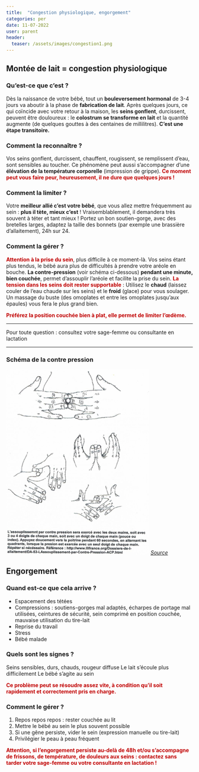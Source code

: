 ```yaml
---
title:  "Congestion physiologique, engorgement"
categories: per
date: 11-07-2022
user: parent
header:
  teaser: /assets/images/congestion1.png
---
```


## Montée de lait = congestion physiologique

### Qu’est-ce que c’est ?
Dès la naissance de votre bébé, tout un **bouleversement hormonal** de 3-4 jours va aboutir à la phase de **fabrication de lait**.
	Après quelques jours, ce qui coïncide avec votre retour à la maison, les **seins gonflent**, durcissent, peuvent être douloureux : le **colostrum se transforme en lait** et la quantité augmente (de quelques gouttes à des centaines de millilitres).
**C’est une étape transitoire.**

### Comment la reconnaître ?
Vos seins gonflent, durcissent, chauffent, rougissent, se remplissent d’eau, sont sensibles au toucher.
Ce phénomène peut aussi s’accompagner d’une **élévation de la température corporelle** (impression de grippe).
<span style="color:#c00000;font-weight:bold">Ce moment peut vous faire peur, heureusement, il ne dure que quelques jours !</span>

### Comment la limiter ?
Votre **meilleur allié c’est votre bébé**, que vous allez mettre fréquemment au sein : **plus il tète, mieux c’est** ! Vraisemblablement, il demandera très souvent à téter et tant mieux !
Portez un bon soutien-gorge, avec des bretelles larges, adaptez la taille des bonnets (par exemple une brassière d’allaitement), 24h sur 24.

### Comment la gérer ? 
<span style="color:#c00000;font-weight:bold">Attention à la prise du sein</span>, plus difficile à ce moment-là. Vos seins étant plus tendus, le bébé aura plus de difficultés à prendre votre aréole en bouche.
**La contre-pression** (voir schéma ci-dessous) **pendant une minute, bien couchée**, permet d’assouplir l’aréole et facilite la prise du sein.
<span style="color:#c00000;font-weight:bold">La tension dans les seins doit rester supportable</span> :
Utilisez le **chaud** (laissez couler de l’eau chaude sur les seins) et le **froid** (glace) pour vous soulager. Un massage du buste (des omoplates et entre les omoplates jusqu’aux épaules) vous fera le plus grand bien.

<span style="color:#c00000;font-weight:bold">Préférez la position couchée bien à plat, elle permet de limiter l’œdème.</span>

___

Pour toute question : consultez votre sage-femme ou consultante en lactation

___ 
### Schéma de la contre pression

![Contre pression](/assets/images/congestion1.png)
*[Source](https://www.lllfrance.org/vous-informer/fonds-documentaire/dossiers-de-l-allaitement/1377-da-53-assouplissement-par-contre-pression)*


## Engorgement 

### Quand est-ce que cela arrive ?

- Espacement des tétées 
- Compressions : soutiens-gorges mal adaptés, écharpes de portage mal utilisées, ceintures de sécurité, sein comprimé en position couchée, mauvaise utilisation du tire-lait
- Reprise du travail
- Stress
- Bébé malade


### Quels sont les signes ?

Seins sensibles, durs, chauds, rougeur diffuse
Le lait s’écoule plus difficilement 
Le bébé s’agite au sein

<span style="color:#c00000;font-weight:bold">
Ce problème peut se résoudre assez vite, à condition qu’il soit rapidement et correctement pris en charge.
</span>

### Comment le gérer ?

1. Repos repos repos : rester couchée au lit 
2. Mettre le bébé au sein le plus souvent possible
3. Si une gêne persiste, vider le sein (expression manuelle ou tire-lait)
4. Privilégier le peau à peau fréquent


<span style="color:#c00000;font-weight:bold">
Attention, si l’engorgement persiste au-delà de 48h et/ou s’accompagne de frissons, de température, de douleurs aux seins : contactez sans tarder votre sage-femme ou votre consultante en lactation !
</span>
